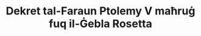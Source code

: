 ---
layout: quote
permalink: /mt/
langtag: mt
type: modern
script: Latn
langName: Malti
englishLangName: Maltese
title: Dekret tal-Faraun Ptolemy V maħruġ fuq il-Ġebla Rosetta
quote: Kopji ta 'dan id-Dekret għandhom jinqatgħu b'ieroglifi, demotiku, u Grieg fuq plaques ta' basalt u jinżammu fl-imħatri ta 'l-ewwel, it-tieni, u t-tielet ordni ma' l-istatwa ta 'Ptolemy, l-allat dejjem ħaj.
reference: Iddikjarazzjonijiet ta 'Ptolemy V fuq il-Ġebla Rosetta, 196 QK, Il-Mużew Britanniku.
imageAlt: Midalja b'wiċċ Ptolemy V
selectAriaLabel: Agħżel lingwa
buttonRandom: Każwali
direction: ltr
---
